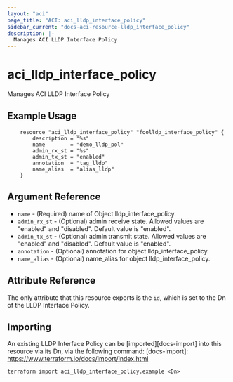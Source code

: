 ```yaml
---
layout: "aci"
page_title: "ACI: aci_lldp_interface_policy"
sidebar_current: "docs-aci-resource-lldp_interface_policy"
description: |-
  Manages ACI LLDP Interface Policy
---
```


# aci_lldp_interface_policy #
Manages ACI LLDP Interface Policy

## Example Usage ##

```hcl
	resource "aci_lldp_interface_policy" "foolldp_interface_policy" {
		description = "%s"
		name        = "demo_lldp_pol"
		admin_rx_st = "%s"
		admin_tx_st = "enabled"
		annotation  = "tag_lldp"
		name_alias  = "alias_lldp"
	} 
```
## Argument Reference ##
* `name` - (Required) name of Object lldp_interface_policy.
* `admin_rx_st` - (Optional) admin receive state. Allowed values are "enabled" and "disabled". Default value is "enabled".
* `admin_tx_st` - (Optional) admin transmit state. Allowed values are "enabled" and "disabled". Default value is "enabled".
* `annotation` - (Optional) annotation for object lldp_interface_policy.
* `name_alias` - (Optional) name_alias for object lldp_interface_policy.



## Attribute Reference

The only attribute that this resource exports is the `id`, which is set to the
Dn of the LLDP Interface Policy.

## Importing ##

An existing LLDP Interface Policy can be [imported][docs-import] into this resource via its Dn, via the following command:
[docs-import]: https://www.terraform.io/docs/import/index.html


```
terraform import aci_lldp_interface_policy.example <Dn>
```